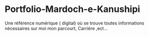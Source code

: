 # Portfolio-Mardoch-e-Kanushipi
Une référence numérique ( digital) où se trouve toutes informations nécessaires sur moi mon parcourt, Carrière ,ect...
